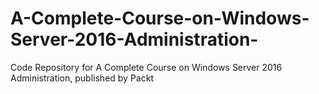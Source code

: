 


# A-Complete-Course-on-Windows-Server-2016-Administration-
Code Repository for A Complete Course on Windows Server 2016 Administration, published by Packt
